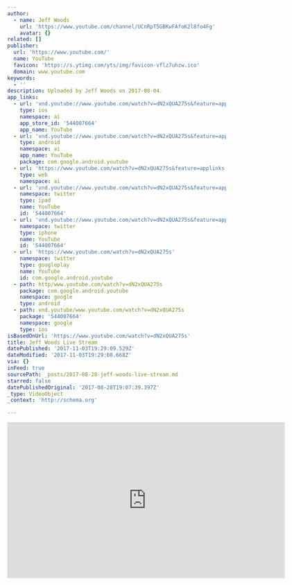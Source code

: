 ```yaml
---
author:
  - name: Jeff Woods
    url: 'https://www.youtube.com/channel/UCnRpT5GBKwFAfoK2l8fo4Fg'
    avatar: {}
related: []
publisher:
  url: 'https://www.youtube.com/'
  name: YouTube
  favicon: 'https://s.ytimg.com/yts/img/favicon-vflz7uhzw.ico'
  domain: www.youtube.com
keywords:
  - ''
description: Uploaded by Jeff Woods on 2017-08-04.
app_links:
  - url: 'vnd.youtube://www.youtube.com/watch?v=dN2xQUA275s&feature=applinks'
    type: ios
    namespace: ai
    app_store_id: '544007664'
    app_name: YouTube
  - url: 'vnd.youtube://www.youtube.com/watch?v=dN2xQUA275s&feature=applinks'
    type: android
    namespace: ai
    app_name: YouTube
    package: com.google.android.youtube
  - url: 'https://www.youtube.com/watch?v=dN2xQUA275s&feature=applinks'
    type: web
    namespace: ai
  - url: 'vnd.youtube://www.youtube.com/watch?v=dN2xQUA275s&feature=applinks'
    namespace: twitter
    type: ipad
    name: YouTube
    id: '544007664'
  - url: 'vnd.youtube://www.youtube.com/watch?v=dN2xQUA275s&feature=applinks'
    namespace: twitter
    type: iphone
    name: YouTube
    id: '544007664'
  - url: 'https://www.youtube.com/watch?v=dN2xQUA275s'
    namespace: twitter
    type: googleplay
    name: YouTube
    id: com.google.android.youtube
  - path: http/www.youtube.com/watch?v=dN2xQUA275s
    package: com.google.android.youtube
    namespace: google
    type: android
  - path: vnd.youtube/www.youtube.com/watch?v=dN2xQUA275s
    package: '544007664'
    namespace: google
    type: ios
isBasedOnUrl: 'https://www.youtube.com/watch?v=dN2xQUA275s'
title: Jeff Woods Live Stream
datePublished: '2017-11-03T19:29:09.529Z'
dateModified: '2017-11-03T19:29:08.668Z'
via: {}
inFeed: true
sourcePath: _posts/2017-08-28-jeff-woods-live-stream.md
starred: false
datePublishedOriginal: '2017-08-28T19:07:39.397Z'
_type: VideoObject
_context: 'http://schema.org'

---
```

<iframe src="https://cdn.embedly.com/widgets/media.html?src=https%3A%2F%2Fwww.youtube.com%2Fembed%2FdN2xQUA275s%3Ffeature%3Doembed&amp;url=http%3A%2F%2Fwww.youtube.com%2Fwatch%3Fv%3DdN2xQUA275s&amp;image=https%3A%2F%2Fi.ytimg.com%2Fvi%2FdN2xQUA275s%2Fhqdefault.jpg&amp;key=a715cf41cc93453ca338d350cd26f87b&amp;type=text%2Fhtml&amp;schema=youtube" width="640" height="360" scrolling="no" frameborder="0" allowfullscreen="" style=""></iframe>